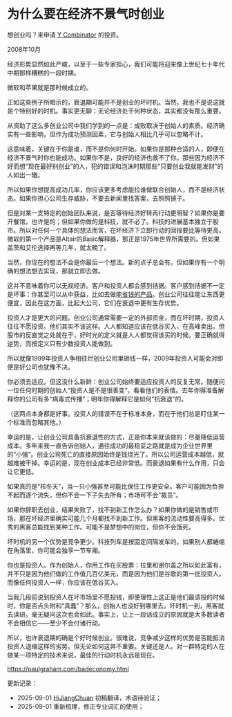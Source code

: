 
# 为什么要在经济不景气时创业

想创业吗？来申请 [Y Combinator](http://ycombinator.com/apply.html) 的投资。

2008年10月

经济形势显然如此严峻，以至于一些专家担心，我们可能将迎来像上世纪七十年代中期那样糟糕的一段时期。

微软和苹果就是那时候成立的。

正如这些例子所暗示的，衰退期可能并不是创业的坏时机。当然，我也不是说这就是个特别好的时机。事实更无聊：无论经济处于何种状态，其实都没有那么重要。

从资助了这么多创业公司中我们学到的一点是：成败取决于创始人的素质。经济确实有一些影响，但作为成功预测因素，它与创始人相比几乎可以忽略不计。

这意味着，关键在于你是谁，而不是你何时开始。如果你是那种合适的人，即便在经济不景气时你也能成功。如果你不是，良好的经济也救不了你。那些因为经济不好而想“现在最好别创业”的人，犯的错误和泡沫时期那些“只要创业我就能发财”的人如出一辙。

所以如果你想提高成功几率，你应该更多考虑能拉谁做联合创始人，而不是经济状态。如果你担心公司生存威胁，不要去新闻里找答案，去照照镜子。

但是对某一支特定的创始团队来说，是否等待经济好转再行动更明智？如果你是要开餐馆，也许是的；但如果你做的是科技，就不必了。科技的进展基本独立于股市。所以对任何一个具体的想法而言，在坏经济下立即行动的回报要比等待更高。微软的第一个产品是Altair的Basic解释器，那正是1975年世界所需要的。但如果盖茨和艾伦选择再等几年，就太晚了。

当然，你现在的想法不会是你最后一个想法。新的点子总会有。但如果你有一个明确的想法想去实现，那就立即去做。

这并不意味着你可以无视经济。客户和投资人都会感到拮据。客户感到拮据不一定是坏事：你甚至可以从中获益，比如去做能[省钱的产品](http://bountii.com)。创业公司往往能让东西更便宜，因此在这方面，比起大公司，它们在衰退中更有生存优势。

投资人才是更大的问题。创业公司通常需要一定的外部资金，而在坏时期，投资人往往不愿投资。他们其实不该这样。人人都知道应该在低谷买入，在高峰卖出。但股市的反直觉之处就在于，好时光的定义就是人人都觉得该买的时候。要正确就得逆势，而按定义只有少数投资人能做到。

所以就像1999年投资人争相往烂创业公司里砸钱一样，2009年投资人可能会对即便是好公司也犹豫不决。

你必须去适应。但这没什么新鲜：创业公司始终要适应投资人的反复无常。随便问一位任何时期的创始人“投资人是不是很善变”，看看他们的表情。去年你得准备解释你的公司有多“病毒式传播”；明年你得解释它是如何“抗衰退”的。

（这两点本身都是好事。投资人的错误不在于标准本身，而在于他们总是盯住某一个标准而忽略其他。）

幸运的是，让创业公司具备抗衰退性的方式，正是你本来就该做的：尽量降低运营成本。多年来我一直告诉创始人，通往成功的最稳妥之路就是成为企业世界里的“小强”。创业公司死亡的直接原因始终是钱烧光了。所以公司运营成本越低，就越难被干掉。幸运的是，现在创业成本已经非常低。而衰退如果有什么作用，只会让它更低。

如果真的是“核冬天”，当一只小强甚至可能比保住工作更安全。客户可能因为负担不起而逐个流失，但你不会一下子失去所有；市场可不会“裁员”。

如果你辞职去创业，结果失败了，找不到新工作怎么办？如果你做的是销售或市场，那在坏经济里确实可能几个月都找不到新工作。但黑客的流动性要高得多。优秀的黑客总能找到某种工作。可能不是梦想中的岗位，但你不会饿死。

坏时机的另一个优势是竞争更少。科技列车是按固定间隔发车的。如果别人都蜷缩在角落里，你可能会独享一节车厢。

你也是投资人。作为创始人，你用工作在买股票：拉里和谢尔盖之所以如此富有，并不只是因为他们做的工作值几百亿美元，而是因为他们是谷歌的第一批投资人。而像任何投资人一样，你应该在低谷买入。

当我几段前说到投资人在坏市场里不愿投钱，即便理性上这正是他们最该投的时候时，你是否点头附和“真蠢”？那么，创始人也没好到哪里去。坏时机一到，黑客就去读研。毫无疑问这次也会如此。事实上，让上一段话成立的原因就是大多数读者不会相信它——至少不会付诸行动。

所以，也许衰退期的确是个好时候创业。很难说，竞争减少这样的优势是否能抵消投资人退缩这样的劣势。但无论如何这并不重要。关键还是人。对一群特定的人在做某一项特定的技术来说，最佳的行动时机永远是现在。

https://paulgraham.com/badeconomy.html

更新记录：
- 2025-09-01 [HiJiangChuan](https://hijiangchuan.com) 初稿翻译，术语待验证；
- 2025-09-01 重新梳理，修正专业词汇的使用；
